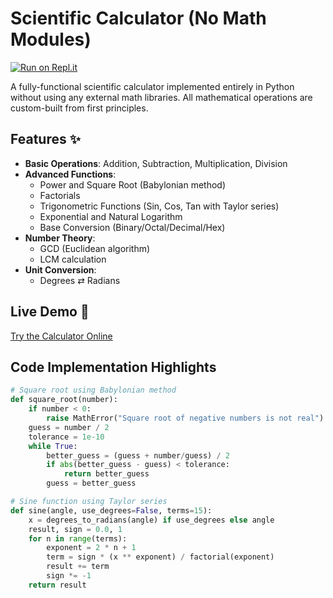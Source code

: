 # Scientific Calculator (No Math Modules)

[![Run on Repl.it](https://replit.com/badge/github/pallab0001/SureTrust_Assignment_ScientificCalculator)](https://replit.com/new/github/YourGitHubUsername/RepoName)

A fully-functional scientific calculator implemented entirely in Python without using any external math libraries. All mathematical operations are custom-built from first principles.

## Features ✨
- **Basic Operations**: Addition, Subtraction, Multiplication, Division
- **Advanced Functions**:
  - Power and Square Root (Babylonian method)
  - Factorials
  - Trigonometric Functions (Sin, Cos, Tan with Taylor series)
  - Exponential and Natural Logarithm
  - Base Conversion (Binary/Octal/Decimal/Hex)
- **Number Theory**:
  - GCD (Euclidean algorithm)
  - LCM calculation
- **Unit Conversion**:
  - Degrees ⇄ Radians

## Live Demo 🔗
[Try the Calculator Online](https://replit.com/@pallabsardar200/Scientific-Calculator)

## Code Implementation Highlights
```python
# Square root using Babylonian method
def square_root(number):
    if number < 0:
        raise MathError("Square root of negative numbers is not real")
    guess = number / 2
    tolerance = 1e-10
    while True:
        better_guess = (guess + number/guess) / 2
        if abs(better_guess - guess) < tolerance:
            return better_guess
        guess = better_guess

# Sine function using Taylor series
def sine(angle, use_degrees=False, terms=15):
    x = degrees_to_radians(angle) if use_degrees else angle
    result, sign = 0.0, 1
    for n in range(terms):
        exponent = 2 * n + 1
        term = sign * (x ** exponent) / factorial(exponent)
        result += term
        sign *= -1
    return result
